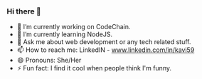 ### Hi there 👋

- 🔭 I’m currently working on CodeChain.
- 🌱 I’m currently learning NodeJS.
- 💬 Ask me about web development or any tech related stuff.
- 📫 How to reach me: LinkedIN - www.linkedin.com/in/kavi59
- 😄 Pronouns: She/Her
- ⚡ Fun fact: I find it cool when people think I'm funny.
